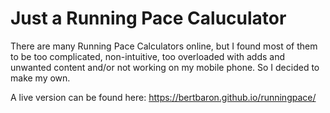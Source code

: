 # Just a Running Pace Caluculator

There are many Running Pace Calculators online, but I found most of them to be too complicated, non-intuitive, too overloaded with adds and unwanted content and/or not working on my mobile phone. So I decided to make my own.

A live version can be found here: https://bertbaron.github.io/runningpace/
